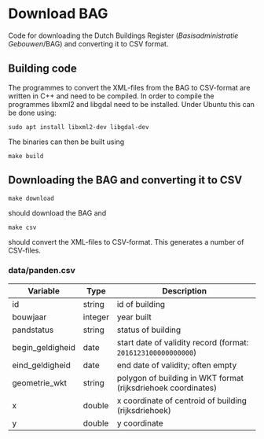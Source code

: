 # Download BAG #

Code for downloading the Dutch Buildings Register (*Basisadministratie Gebouwen*/BAG) and converting it to CSV format. 




## Building code ##

The programmes to convert the XML-files from the BAG to CSV-format are written
in C++ and need to be compiled. In order to compile the programmes libxml2 and
libgdal need to be installed. Under Ubuntu this can be done using:

```
sudo apt install libxml2-dev libgdal-dev
```

The binaries can then be built using

```
make build
```

## Downloading the BAG and converting it to CSV ##

```
make download
```

should download the BAG and

```
make csv 
```

should convert the XML-files to CSV-format. This generates a number of CSV-files. 


### data/panden.csv ###

Variable           | Type     | Description
-------------------|----------|--------------------------------------------------------------
id                 | string   | id of building
bouwjaar           | integer  | year built
pandstatus         | string   | status of building
begin\_geldigheid  | date     | start date of validity record (format: `2016123100000000000`)
eind\_geldigheid   | date     | end date of validity; often empty
geometrie\_wkt     | string   | polygon of building in WKT format (rijksdriehoek coordinates)
x                  | double   | x coordinate of centroid of building (rijksdriehoek)
y                  | double   | y coordinate

